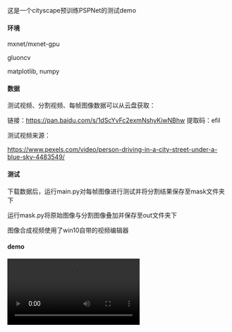 这是一个cityscape预训练PSPNet的测试demo

#### 环境

mxnet/mxnet-gpu

gluoncv

matplotlib, numpy

#### 数据

测试视频、分割视频、每帧图像数据可以从云盘获取：

链接：https://pan.baidu.com/s/1dScYvFc2exmNshyKiwNBhw 
提取码：efil

测试视频来源：

https://www.pexels.com/video/person-driving-in-a-city-street-under-a-blue-sky-4483549/

#### 测试

下载数据后，运行main.py对每帧图像进行测试并将分割结果保存至mask文件夹下

运行mask.py将原始图像与分割图像叠加并保存至out文件夹下

图像合成视频使用了win10自带的视频编辑器

#### demo

<video src="drive+mask.mp4"></video>

